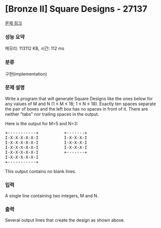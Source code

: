 # [Bronze II] Square Designs - 27137 

[문제 링크](https://www.acmicpc.net/problem/27137) 

### 성능 요약

메모리: 113112 KB, 시간: 112 ms

### 분류

구현(implementation)

### 문제 설명

<p>Write a program that will generate Square Designs like the ones below for any values of M and N (1 ≤ M ≤ 18; 1 ≤ N ≤ 18).  Exactly ten spaces separate the pair of boxes and the left box has no spaces in front of it.  There are neither "tabs" nor trailing spaces in the output.</p>

<p>Here is the output for M=5 and N=3:</p>

<pre>+-----------+          +-------+
I-X-X-X-X-X-I          I-X-X-X-I
I-X-X-X-X-X-I          I-X-X-X-I
I-X-X-X-X-X-I          I-X-X-X-I
I-X-X-X-X-X-I          +-------+
I-X-X-X-X-X-I
+-----------+</pre>

<p>This output contains no blank lines.</p>

### 입력 

 <p>A single line containing two integers, M and N.</p>

### 출력 

 <p>Several output lines that create the design as shown above.</p>

